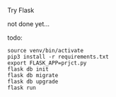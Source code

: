 Try Flask  


not done yet...

todo:
```
source venv/bin/activate
pip3 install -r requirements.txt
export FLASK_APP=prjct.py
flask db init
flask db migrate
flask db upgrade
flask run
```
